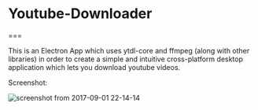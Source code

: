 # Youtube-Downloader
===

This is an Electron App which uses ytdl-core and ffmpeg (along with other libraries) in order to create a simple and intuitive cross-platform desktop application which lets you download youtube videos. 

Screenshot:

![screenshot from 2017-09-01 22-14-14](https://user-images.githubusercontent.com/17408117/29988065-4013d91a-8f63-11e7-88d8-ddf5f0d8dafc.png)